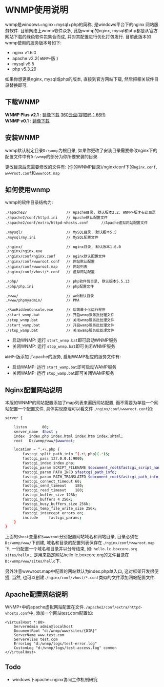 WNMP使用说明
============

wnmp是windows+nginx+mysql+php的简称, 是windows平台下的nginx 网站服务软件. 目前网络上wnmp软件众多, 此版wnmp的nginx, mysql和php都是从官方网站下载的绿色软件包集合而成, 并对其配置进行优化打包发行.
目前此版本的wnmp使用的服务版本号如下:  

- nginx v1.6.0
- apache v2.2( `WNMP+`版 )
- mysql v5.5
- php v5.3.29

如果你想更换nginx, mysql或php的版本, 直接到官方网站下载, 然后把相关软件目录替换即可.

下载WNMP
-----------------
__WNMP Plus v2.1__ : [镜像下载](http://mirrors.mianfeibang.cn/wnmp/wnmp_plus_v2.1.zip)  [360云盘(提取码：66ff)](http://yunpan.cn/cg2ZC6LEPiGT4)  
__WNMP v0.1__ : [镜像下载](http://mirrors.mianfeibang.cn/wnmp/wnmp_v0.1.zip)  

安装WNMP
------------------
wnmp默认制定目录`D:\wnmp`为根目录, 如果你更改了安装目录需要修改nginx下的配置文件中有`D:\wnmp`的部分为你所要安装的目录.

更改目录后您需要修改的文件有:
{你的WNMP目录}/nginx/conf下的`nginx.conf`, `wwwroot.conf`和`wwwroot.map`

如何使用wnmp
-----------------

wnmp的软件目录结构为:
```
./apache2/                  // Apache目录, 默认版本2.2, WNMP+版才有此目录
./apache2/conf/httpd.ini    // Apache默认配置文件
./apache2/conf/extra/httpd-vhosts.conf      //Apache虚拟网站配置文件
    
./mysql/                    // MySQL目录, 默认版本5.5
./mysql/my.ini              // MySQL配置文件

./nginx/                    // nginx目录, 默认版本1.6.0
./nginx/nginx.exe
./nginx/conf/nginx.conf     // nginx默认配置文件
./nginx/conf/wwwroot.conf   // 网站默认配置 
./nginx/conf/wwwroot.map    // 网站列表
./nginx/conf/vhost/*.conf   // 虚拟网站配置

./php/                      // php软件包目录, 默认版本5.5.13
./php/php.ini               // php配置文件

./www/                      // web默认目录
./www/phpmyadmin/           // PMA

./RunHiddenConsole.exe      // 后端最小化运行程序
./start_wnmp.bat            // 开启wnmp服务批处理文件
./stop_wnmp.bat             // 关闭wnmp服务批处理文件
./start_wamp.bat            // 开启wamp服务批处理文件
./stop_wamp.bat             // 关闭wamp服务批处理文件
```

- 启动WNMP: 运行 `start_wnmp.bat`即可启动WNMP服务
- 关闭WNMP: 运行 `stop_wnmp.bat`即可关闭WNMP服务

`WNMP+`版添加了apache的服务, 启用WAMP相应的服务文件有:

- 启动WAMP: 运行 `start_wamp.bat`即可启动WAMP服务
- 关闭WAMP: 运行 `stop_wamp.bat`即可关闭WAMP服务

Nginx配置网站说明
-----------------

本版的WNMP的网站配置添加了map列表来遍历网站配置, 而不需要为单独一个网站配置一个配置文件, 具体实现原理可以看文件`./nginx/conf/wwwroot.conf`如:

```bash
server {
    
    listen       80; 
    server_name  $host ;
    index  index.php index.html index.htm index.shtml;
    root   D:/wnmp/www/$wwwroot;

    location ~ ^.+\.php {
        fastcgi_split_path_info ^(.+\.php)(.*)$;
        fastcgi_pass 127.0.0.1:9000;
        fastcgi_index index.php;
        fastcgi_param SCRIPT_FILENAME $document_root$fastcgi_script_name;
        fastcgi_param PATH_INFO $fastcgi_path_info;
        fastcgi_param PATH_TRANSLATED $document_root$fastcgi_path_info;
        fastcgi_connect_timeout 60;
        fastcgi_send_timeout    180;
        fastcgi_read_timeout    180;
        fastcgi_buffer_size 128k;
        fastcgi_buffers 4 256k;
        fastcgi_busy_buffers_size 256k;
        fastcgi_temp_file_write_size 256k;
        fastcgi_intercept_errors on;
        include     fastcgi_params;      
    }
}
```

上面的`$host`变量和`$wwwroot`分别配置网站域名和网站目录, 目录必须在`D:/wnmp/www/`下创建, 域名和目录的配置列表保存在`./nginx/conf/wwwroot.map`下, 一行配置一个域名和目录并以分号结束, 如: 
`hello.lc.boxcore.org       sites/hello;`, 是用来指定网站hello.lc.boxcore.org的文件目录在`D:/wnmp/www/sites/hello`下.

另外注意wwwroot.map中配置的网站默认为index.php单入口, 这对框架开发很便捷, 当然, 也可以创建`./nginx/conf/vhost/*.conf`类似的文件添加网站配置文件. 

Apache配置网站说明
------------------

WNMP+中的apache虚拟网站配置在文件`./apache2/conf/extra/httpd-vhosts.conf`中, 添加一个网站test.com配置如: 

```
<VirtualHost *:80>
    ServerAdmin admin@localhost
    DocumentRoot "d:/wnmp/www/sites/{DIR}"
    ServerName www.test.com
    ServerAlias test.com
    ErrorLog "d:/wnmp/logs/test-error.log"
    CustomLog "d:/wnmp/logs/test-access.log" common
</VirtualHost>
```



Todo
-------------------------------------
- windows下apache+nginx协同工作机制研究

